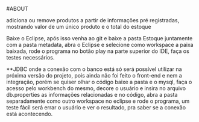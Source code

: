 #ABOUT

adiciona ou remove produtos a partir de informações pré registradas, mostrando valor de um único produto e o total do estoque

Baixe o Eclipse, após isso venha ao git e baixe a pasta Estoque juntamente com a pasta metadata, abra o Eclipse e selecione como workspace a paixa baixada, rode o programa no botão play na parte superior do IDE, faça os testes necessários.

**JDBC onde a conexão com o banco está só será possível utilizar na próxima versão do projeto, pois ainda não foi feito o front-end e nem a integração, porém se quiser olhar o código baixe a pasta e o mysql, faça o acesso pelo workbench do mesmo, decore o usuário e insira no arquivo db.properties as informações relacionadas e no código, abra a pasta separadamente como outro workspace no eclipse e rode o programa, um teste fácil será errar o usuário e ver o resultado, pra saber se a conexão está acontecendo.
